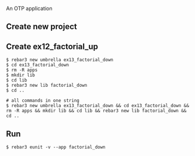 An OTP application

Create new project
----	
Create ex12_factorial_up
----	
	$ rebar3 new umbrella ex13_factorial_down
	$ cd ex13_factorial_down
	$ rm -R apps
	$ mkdir lib
	$ cd lib
	$ rebar3 new lib factorial_down
	$ cd ..
	
	# all commands in one string
	$ rebar3 new umbrella ex13_factorial_down && cd ex13_factorial_down && rm -R apps && mkdir lib && cd lib && rebar3 new lib factorial_down && cd ..

Run
-----
	$ rebar3 eunit -v --app factorial_down